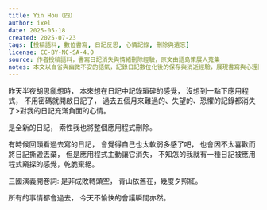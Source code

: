 ```yaml
---
title: Yin Hou（四）
author: ixel
date: 2025-05-18
created: 2025-07-23
tags: [投稿語料, 數位書寫, 日記反思, 心情記錄, 刪除與遺忘]
license: CC-BY-NC-SA-4.0
source: 作者投稿語料，書寫日記消失與情緒刪除經驗，原文由語島策展人蒐集
notes: 本文以自省與幽微不安的語氣，記錄日記數位化後的保存與消逝經驗，展現書寫與心理隱私的張力，具語用與媒介素養研究潛力。
---
```


昨天半夜胡思亂想時，
本來想在日記中記錄瑣碎的感覺，
沒想到一點下應用程式，
不用密碼就開啟日記了，
過去五個月來難過的、失望的、恐懼的記錄都消失了>對我的日記充滿負面的心情。

是全新的日記，
索性我也將整個應用程式刪除。

有時候回頭看過去寫的日記，
會覺得自己也太軟弱多感了吧，
也會因不太喜歡而將日記撕毀丟棄，
但是應用程式主動讓它消失，
不知怎的我就有一種日記被應用程式窺探的感覺，乾脆棄絕。

三國演義開卷詞:
是非成敗轉頭空，
青山依舊在，幾度夕照紅。

所有的事情都會過去，
今天不愉快的會議瞬間亦然。